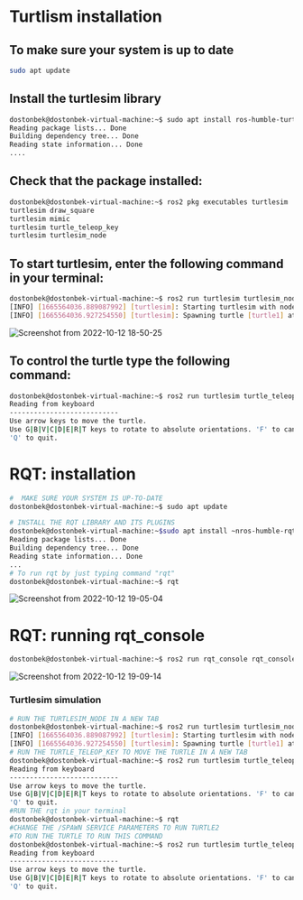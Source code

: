 # Turtlism installation
## To make sure your system is up to date 
```bash
sudo apt update
```

## Install the turtlesim library
```bash
dostonbek@dostonbek-virtual-machine:~$ sudo apt install ros-humble-turtlesim
Reading package lists... Done
Building dependency tree... Done
Reading state information... Done
....
```

## Check that the package installed:
```bash
dostonbek@dostonbek-virtual-machine:~$ ros2 pkg executables turtlesim
turtlesim draw_square
turtlesim mimic
turtlesim turtle_teleop_key
turtlesim turtlesim_node
```

## To start turtlesim, enter the following command in your terminal:
```bash
dostonbek@dostonbek-virtual-machine:~$ ros2 run turtlesim turtlesim_node
[INFO] [1665564036.889087992] [turtlesim]: Starting turtlesim with node name /turtlesim
[INFO] [1665564036.927254550] [turtlesim]: Spawning turtle [turtle1] at x=[5.544445], y=[5.544445], theta=[0.000000]
```
![Screenshot from 2022-10-12 18-50-25](https://user-images.githubusercontent.com/81208782/195311932-0aa0343d-c0d0-4ce4-bd3c-e3df0bd60023.png)
## To control the turtle type the following command:
```bash 
dostonbek@dostonbek-virtual-machine:~$ ros2 run turtlesim turtle_teleop_key
Reading from keyboard
---------------------------
Use arrow keys to move the turtle.
Use G|B|V|C|D|E|R|T keys to rotate to absolute orientations. 'F' to cancel a rotation.
'Q' to quit.

```
# RQT: installation
```bash 
#  MAKE SURE YOUR SYSTEM IS UP-TO-DATE
dostonbek@dostonbek-virtual-machine:~$ sudo apt update

# INSTALL THE RQT LIBRARY AND ITS PLUGINS
dostonbek@dostonbek-virtual-machine:~$sudo apt install ~nros-humble-rqt*
Reading package lists... Done
Building dependency tree... Done
Reading state information... Done
...
# To run rqt by just typing command "rqt"
dostonbek@dostonbek-virtual-machine:~$ rqt
```
![Screenshot from 2022-10-12 19-05-04](https://user-images.githubusercontent.com/81208782/195314607-a6f7c068-1cae-469c-af4c-232bd7b46e4c.png)

# RQT: running rqt_console
```bash
dostonbek@dostonbek-virtual-machine:~$ ros2 run rqt_console rqt_console
```

![Screenshot from 2022-10-12 19-09-14](https://user-images.githubusercontent.com/81208782/195315734-03b518b0-29c3-4aa6-845b-7bc656ef08ab.png)

### Turtlesim simulation
```bash  
# RUN THE TURTLESIM_NODE IN A NEW TAB
dostonbek@dostonbek-virtual-machine:~$ ros2 run turtlesim turtlesim_node
[INFO] [1665564036.889087992] [turtlesim]: Starting turtlesim with node name /turtlesim
[INFO] [1665564036.927254550] [turtlesim]: Spawning turtle [turtle1] at x=[5.544445], y=[5.544445], theta=[0.000000]
# RUN THE TURTLE_TELEOP_KEY TO MOVE THE TURTLE IN A NEW TAB
dostonbek@dostonbek-virtual-machine:~$ ros2 run turtlesim turtle_teleop_key
Reading from keyboard
---------------------------
Use arrow keys to move the turtle.
Use G|B|V|C|D|E|R|T keys to rotate to absolute orientations. 'F' to cancel a rotation.
'Q' to quit.
#RUN THE rqt in your terminal
dostonbek@dostonbek-virtual-machine:~$ rqt
#CHANGE THE /SPAWN SERVICE PARAMETERS TO RUN TURTLE2
#TO RUN THE TURTLE TO RUN THIS COMMAND
dostonbek@dostonbek-virtual-machine:~$ ros2 run turtlesim turtle_teleop_key --ros-args --remap turtle1/cmd_vel:=turtle2/cmd_vel
Reading from keyboard
---------------------------
Use arrow keys to move the turtle.
Use G|B|V|C|D|E|R|T keys to rotate to absolute orientations. 'F' to cancel a rotation.
'Q' to quit.
```

